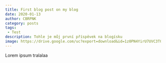 ```yaml
---
title: First blog post on my blog
date: 2020-01-13
author: CBRPNK
category: posts
tags:
 - Test
description: Tohle je můj první příspěvek na blogísku
image: https://drive.google.com/uc?export=download&id=1z0PN4YirU7UVC3T0wceAdnFNfw6NUNZf
---
```


Lorem ipsum tralalaa

